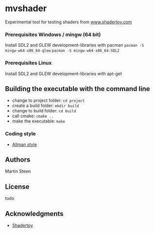 # mvshader

Experimental tool for testing shaders from www.shadertoy.com

### Prerequisites Windows / mingw (64 bit)

Install SDL2 and GLEW development-libraries with pacman
``pacman -S mingw-w64-x86_64-glew``
``pacman -S mingw-w64-x86_64-SDL2``

### Prerequisites Linux

Install SDL2 and GLEW development-libraries with apt-get

## Building the executable with the command line

- change to project folder: ``cd project``
- create a build folder: ``mkdir build``
- change to build folder: ``cd build``
- call cmake: ``cmake ..``
- make the executable: ``make``

### Coding style

* [Allman style](https://en.wikipedia.org/wiki/Indentation_style#Allman_style)

## Authors

Martin Steen

## License

todo

## Acknowledgments

* [Shadertoy](https://www.shadertoy.com)

